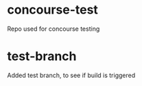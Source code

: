 # concourse-test
Repo used for concourse testing

# test-branch
Added test branch, to see if build is triggered
